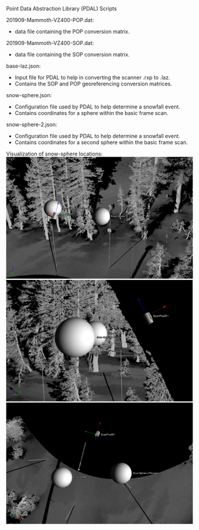 Point Data Abstraction Library (PDAL) Scripts

201909-Mammoth-VZ400-POP.dat:
  - data file containing the POP conversion matrix.

201909-Mammoth-VZ400-SOP.dat:
  - data file containing the SOP conversion matrix.

base-laz.json:
  - Input file for PDAL to help in converting the scanner .rxp to .laz.
  - Contains the SOP and POP georeferencing conversion matrices.

snow-sphere.json:
  - Configuration file used by PDAL to help determine a snowfall event.
  - Contains coordinates for a sphere within the basic frame scan.

snow-sphere-2.json:
  - Configuration file used by PDAL to help determine a snowfall event.
  - Contains coordinates for a second sphere within the basic frame scan.


Visualization of snow-sphere locations:
![](https://github.com/CRREL/Mammoth-A-TLS/blob/master/Images/snow-spheres-1.png)
![](https://github.com/CRREL/Mammoth-A-TLS/blob/master/Images/snow-spheres-2.png)
![](https://github.com/CRREL/Mammoth-A-TLS/blob/master/Images/snow-spheres-3.png)
